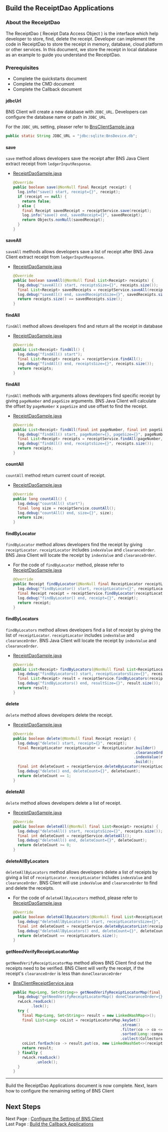 ## Build the ReceiptDao Applications

### About the ReceiptDao

The ReceiptDao ( Receipt Data Access Object ) is the interface which help developer to store, find, delete the receipt. Developer can implement the code in ReceiptDao to store the receipt in memory, database, cloud platform or other services. In this document, we store the receipt in local database as an example to guide you understand the ReceiptDao.

### Prerequisites

- Complete the quickstarts document
- Complete the CMD document
- Complete the Callback document

#### jdbcUrl

BNS Client will create a new database with `JDBC_URL`. Developers can configure the database name or path in `JDBC_URL`

For the `JDBC_URL` setting, pleaser refer to [BnsClientSample.java](../src/main/java/com/itrustmachines/sample/BnsClientSample.java)

```java
public static String JDBC_URL = "jdbc:sqlite:BnsDevice.db";
```

#### save

`save` method allows developers save the receipt after BNS Java Client extract receipt from `ledgerInputResponse`.

- [ReceiptDaoSample.java](../src/main/java/com/itrustmachines/sample/ReceiptDaoSample.java)

  ```java
  @Override
  public boolean save(@NonNull final Receipt receipt) {
    log.info("save() start, receipt={}", receipt);
    if (receipt == null) {
      return false;
    } else {
      final Receipt savedReceipt = receiptService.save(receipt);
      log.info("save() end, savedReceipt={}", savedReceipt);
      return Objects.nonNull(savedReceipt);
    }
  }
  ```

#### saveAll

`saveAll` methods allows developers save a list of receipt after BNS Java Client extract receipt from `ledgerInputResponse`.

- [ReceiptDaoSample.java](../src/main/java/com/itrustmachines/sample/ReceiptDaoSample.java)

  ```java
  @Override
  public boolean saveAll(@NonNull final List<Receipt> receipts) {
    log.debug("saveAll() start, receiptsSize={}", receipts.size());
    final List<Receipt> savedReceipts = receiptService.saveAll(receipts);
    log.debug("saveAll() end, savedReceiptsSize={}", savedReceipts.size());
    return receipts.size() == savedReceipts.size();
  }
  ```

#### findAll

`findAll` method allows developers find and return all the receipt in database

- [ReceiptDaoSample.java](../src/main/java/com/itrustmachines/sample/ReceiptDaoSample.java)
  
  ```java
  @Override
  public List<Receipt> findAll() {
    log.debug("findAll() start");
    final List<Receipt> receipts = receiptService.findAll();
    log.debug("findAll() end, receiptsSize={}", receipts.size());
    return receipts;
  }
  ```

#### findAll

`findAll` methods with arguments allows developers find specific receipt by giving `pageNumber` and `pageSize` arguments. BNS Java Client will calculate the offset by `pageNumber` x `pageSize` and use offset to find the receipt.

- [ReceiptDaoSample.java](../src/main/java/com/itrustmachines/sample/ReceiptDaoSample.java)
  
  ```java
  @Override
  public List<Receipt> findAll(final int pageNumber, final int pageSize) {
    log.debug("findAll() start, pageNumber={}, pageSize={}", pageNumber, pageSize);
    final List<Receipt> receipts = receiptService.findAll(pageNumber, pageSize);
    log.debug("findAll() end, receiptsSize={}", receipts.size());
    return receipts;
  }
  ```

#### countAll

`countAll` method return current count of receipt.

- [ReceiptDaoSample.java](../src/main/java/com/itrustmachines/sample/ReceiptDaoSample.java)

  ```java
  @Override
  public long countAll() {
    log.debug("countAll() start");
    final long size = receiptService.countAll();
    log.debug("countAll() end, size={}", size);
    return size;
  }
  ```

#### findByLocator

`findByLocator` method allows developers find the receipt by giving `receiptLocator`. `receiptLocator` includes `indexValue` and `clearanceOrder`. BNS Java Client will locate the receipt by `indexValue` and `clearanceOrder`.

- For the code of `findByLocator` method, please refer to [ReceiptDaoSample.java](../src/main/java/com/itrustmachines/sample/ReceiptDaoSample.java)

  ```java
  @Override
  public Receipt findByLocator(@NonNull final ReceiptLocator receiptLocator) {
    log.debug("findByLocator() start, receiptLocator={}", receiptLocator);
    final Receipt receipt = receiptService.findByLocator(receiptLocator);
    log.debug("findByLocator() end, receipt={}", receipt);
    return receipt;
  }
  ```

#### findByLocators

`findByLocators` method allows developers find a list of receipt by giving the list of `receiptLocator`.
`receiptLocator` includes `indexValue` and `clearanceOrder`. BNS Java Client will locate the receipt by `indexValue` and `clearanceOrder`.

- [ReceiptDaoSample.java](../src/main/java/com/itrustmachines/sample/ReceiptDaoSample.java)

  ```java
  @Override
  public List<Receipt> findByLocators(@NonNull final List<ReceiptLocator> receiptLocators) {
    log.debug("findByLocators() start, receiptLocatorsSize={}", receiptLocators.size());
    final List<Receipt> result = receiptService.findByLocators(receiptLocators);
    log.debug("findByLocators() end, resultSize={}", result.size());
    return result;
  }
  ```

#### delete

`delete` method allows developers delete the receipt.

- [ReceiptDaoSample.java](../src/main/java/com/itrustmachines/sample/ReceiptDaoSample.java)

  ```java
  @Override
  public boolean delete(@NonNull final Receipt receipt) {
    log.debug("delete() start, receipt={}", receipt);
    final ReceiptLocator receiptLocator = ReceiptLocator.builder()
                                                        .clearanceOrder(receipt.getClearanceOrder())
                                                        .indexValue(receipt.getIndexValue())
                                                        .build();
    final int deleteCount = receiptService.deleteByLocator(receiptLocator);
    log.debug("delete() end, deleteCount={}", deleteCount);
    return deleteCount == 1;
  }
  ```

#### deleteAll

`delete` method allows developers delete a list of receipt.

- [ReceiptDaoSample.java](../src/main/java/com/itrustmachines/sample/ReceiptDaoSample.java)

  ```java
  @Override
  public boolean deleteAll(@NonNull final List<Receipt> receipts) {
    log.debug("deleteAll() start, receiptsSize={}", receipts.size());
    final int deleteCount = receiptService.deleteAll();
    log.debug("deleteAll() end, deleteCount={}", deleteCount);
    return deleteCount >= 0;
  }
  ```

#### deleteAllByLocators

`deleteAllByLocators` method allows developers delete a list of receipts by giving a list of `receiptLocator`.
`receiptLocator` includes `indexValue` and `clearanceOrder`. BNS Client will use `indexValue` and `clearanceOrder` to find and delete the receipts.

- For the code of `deleteAllByLocators` method, please refer to [ReceiptDaoSample.java](../src/main/java/com/itrustmachines/sample/ReceiptDaoSample.java)

  ```java
  @Override
  public boolean deleteAllByLocators(@NonNull final List<ReceiptLocator> receiptLocators) {
    log.debug("deleteAllByLocators() start, receiptLocatorsSize={}", receiptLocators.size());
    final int deleteCount = receiptService.deleteByLocatorList(receiptLocators);
    log.debug("deleteAllByLocators() end, deleteCount={}", deleteCount);
    return deleteCount == receiptLocators.size();
  }
  ```

#### getNeedVerifyReceiptLocatorMap

`getNeedVerifyReceiptLocatorMap` method allows BNS Client find out the receipts need to be verified. BNS Client will verify the receipt, if the receipt's `clearanceOrder` is less than `doneClearanceOrder`  

- [BnsClientReceiptService.java](../../bns-client/src/main/java/com/itrustmachines/client/service/BnsClientReceiptService.java)

  ```java
  public Map<Long, Set<String>> getNeedVerifyReceiptLocatorMap(final long doneClearanceOrder) {
    log.debug("getNeedVerifyReceiptLocatorMap() doneClearanceOrder={}", doneClearanceOrder);
    rwLock.readLock()
          .lock();
    try {
      final Map<Long, Set<String>> result = new LinkedHashMap<>();
      final List<Long> coList = receiptLocatorsMap.keySet()
                                                  .stream()
                                                  .filter(co -> co <= doneClearanceOrder)
                                                  .sorted(Long::compareTo)
                                                  .collect(Collectors.toList());
      coList.forEach(co -> result.put(co, new LinkedHashSet<>(receiptLocatorsMap.get(co))));
      return result;
    } finally {
      rwLock.readLock()
            .unlock();
    }
  }
  ```

----
Build the ReceiptDao Applications document is now complete. Next, learn how to configure the remaining setting of BNS Client

## Next Steps

Next Page : [Configure the Setting of BNS Client](./other_setting_en.md)  
Last Page : [Build the Callback Applications](./callback_en.md)